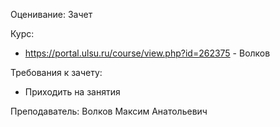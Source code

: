 Оценивание: Зачет

Курс:
- https://portal.ulsu.ru/course/view.php?id=262375 - Волков

Требования к зачету:
- Приходить на занятия

Преподаватель: Волков Максим Анатольевич